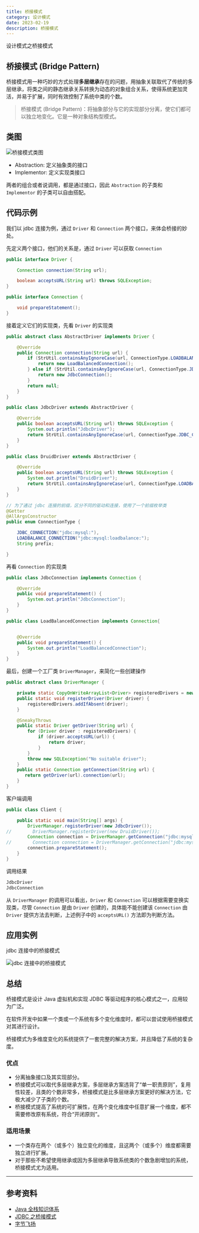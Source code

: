 ```yaml
---
title: 桥接模式
category: 设计模式
date: 2023-02-19
description: 桥接模式
---
```


设计模式之桥接模式
<!-- more -->

## 桥接模式 (Bridge Pattern)

桥接模式用一种巧妙的方式处理**多层继承**存在的问题，用抽象关联取代了传统的多层继承，将类之间的静态继承关系转换为动态的对象组合关系，使得系统更加灵活，并易于扩展，同时有效控制了系统中类的个数。

> 桥接模式 (Bridge Pattern)：将抽象部分与它的实现部分分离，使它们都可以独立地变化。它是一种对象结构型模式。

## 类图

![桥接模式类图](https://cdn.staticaly.com/gh/AlexChen68/OSS@master/blog/advance/bridge_pattern.png)

- Abstraction: 定义抽象类的接口
- Implementor: 定义实现类接口

两者的组合或者说调用，都是通过接口，因此 `Abstraction` 的子类和 `Implementor` 的子类可以自由搭配。

## 代码示例

我们以 jdbc 连接为例，通过 `Driver` 和 `Connection` 两个接口，来体会桥接的妙处。

先定义两个接口，他们的关系是，通过 `Driver` 可以获取 `Connection`
```java
public interface Driver {

    Connection connection(String url);

    boolean acceptsURL(String url) throws SQLException;
}

public interface Connection {

    void prepareStatement();
}
```

接着定义它们的实现类，先看 `Driver` 的实现类

```java
public abstract class AbstractDriver implements Driver {

    @Override
    public Connection connection(String url) {
        if (StrUtil.containsAnyIgnoreCase(url, ConnectionType.LOADBALANCE_CONNECTION.getPrefix())) {
            return new LoadBalancedConnection();
        } else if (StrUtil.containsAnyIgnoreCase(url, ConnectionType.JDBC_CONNECTION.getPrefix())) {
            return new JdbcConnection();
        }
        return null;
    }
}

public class JdbcDriver extends AbstractDriver {

    @Override
    public boolean acceptsURL(String url) throws SQLException {
        System.out.println("JdbcDriver");
        return StrUtil.containsAnyIgnoreCase(url, ConnectionType.JDBC_CONNECTION.getPrefix());
    }
}

public class DruidDriver extends AbstractDriver {

    @Override
    public boolean acceptsURL(String url) throws SQLException {
        System.out.println("DruidDriver");
        return StrUtil.containsAnyIgnoreCase(url, ConnectionType.LOADBALANCE_CONNECTION.getPrefix());
    }
}

// 为了通过 jdbc 连接的前缀，区分不同的驱动和连接，使用了一个前缀枚举类
@Getter
@AllArgsConstructor
public enum ConnectionType {

    JDBC_CONNECTION("jdbc:mysql:"),
    LOADBALANCE_CONNECTION("jdbc:mysql:loadbalance:");
    String prefix;

}
```

再看 `Connection` 的实现类

```java
public class JdbcConnection implements Connection {

    @Override
    public void prepareStatement() {
        System.out.println("JdbcConnection");
    }
}

public class LoadBalancedConnection implements Connection{


    @Override
    public void prepareStatement() {
        System.out.println("LoadBalancedConnection");
    }
}
```

最后，创建一个工厂类 `DriverManager`，来简化一些创建操作

```java
public abstract class DriverManager {

    private static CopyOnWriteArrayList<Driver> registeredDrivers = new CopyOnWriteArrayList<>();
    public static void registerDriver(Driver driver) {
        registeredDrivers.addIfAbsent(driver);
    }

    @SneakyThrows
    public static Driver getDriver(String url) {
        for (Driver driver : registeredDrivers) {
            if (driver.acceptsURL(url)) {
                return driver;
            }
        }
        throw new SQLException("No suitable driver");
    }
    public static Connection getConnection(String url) {
       return getDriver(url).connection(url);
    }
}
```

客户端调用

```java
public class Client {

    public static void main(String[] args) {
        DriverManager.registerDriver(new JdbcDriver());
//        DriverManager.registerDriver(new DruidDriver());
        Connection connection = DriverManager.getConnection("jdbc:mysql://127.0.0.1:3306/demo");
//        Connection connection = DriverManager.getConnection("jdbc:mysql:loadbalance://127.0.0.1:3306/demo");
        connection.prepareStatement();
    }
}
```
调用结果
```java
JdbcDriver
JdbcConnection
```

从 `DriverManager` 的调用可以看出，`Driver` 和 `Connection` 可以根据需要变换实现类，尽管 `Connection` 是由 `Driver` 创建的，具体能不能创建该 `Connection` 由 `Driver` 提供方法去判断，上述例子中的 `acceptsURL()` 方法即为判断方法。

## 应用实例

jdbc 连接中的桥接模式

![jdbc 连接中的桥接模式](https://cdn.staticaly.com/gh/AlexChen68/OSS@master/blog/advance/bridge_pattern_jdbc.png)

## 总结

桥接模式是设计 Java 虚拟机和实现 JDBC 等驱动程序的核心模式之一，应用较为广泛。

在软件开发中如果一个类或一个系统有多个变化维度时，都可以尝试使用桥接模式对其进行设计。

桥接模式为多维度变化的系统提供了一套完整的解决方案，并且降低了系统的复杂度。

### 优点

- 分离抽象接口及其实现部分。
- 桥接模式可以取代多层继承方案，多层继承方案违背了“单一职责原则”，复用性较差，且类的个数非常多，桥接模式是比多层继承方案更好的解决方法，它极大减少了子类的个数。
- 桥接模式提高了系统的可扩展性，在两个变化维度中任意扩展一个维度，都不需要修改原有系统，符合“开闭原则”。

### 适用场景
- 一个类存在两个（或多个）独立变化的维度，且这两个（或多个）维度都需要独立进行扩展。
- 对于那些不希望使用继承或因为多层继承导致系统类的个数急剧增加的系统，桥接模式尤为适用。

---

## 参考资料

- [Java 全栈知识体系](https://pdai.tech/md/dev-spec/pattern/10_bridge.html)
- [JDBC 之桥接模式](https://www.jianshu.com/p/34ea945175f8)
- [字节飞扬](https://bytesfly.github.io/blog/#/DesignPattern/bridge-pattern)